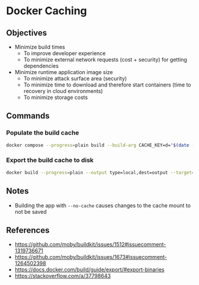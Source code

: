 # Docker Caching
## Objectives
- Minimize build times
    - To improve developer experience
    - To minimize external network requests (cost + security) for getting dependencies
- Minimize runtime application image size
    - To minimize attack surface area (security)
    - To minimize time to download and therefore start containers (time to recovery in cloud environments)
    - To minimize storage costs

## Commands
### Populate the build cache
```bash
docker compose --progress=plain build --build-arg CACHE_KEY=d="$(date -Iseconds)" write-to-cache
```

### Export the build cache to disk
```bash
docker build --progress=plain --output type=local,dest=output --target=read-from-cache --file cache_manipulator.Dockerfile .
```

## Notes
- Building the app with `--no-cache` causes changes to the cache mount to not be saved

## References
- https://github.com/moby/buildkit/issues/1512#issuecomment-1319736671
- https://github.com/moby/buildkit/issues/1673#issuecomment-1264502398
- https://docs.docker.com/build/guide/export/#export-binaries
- https://stackoverflow.com/a/37798643